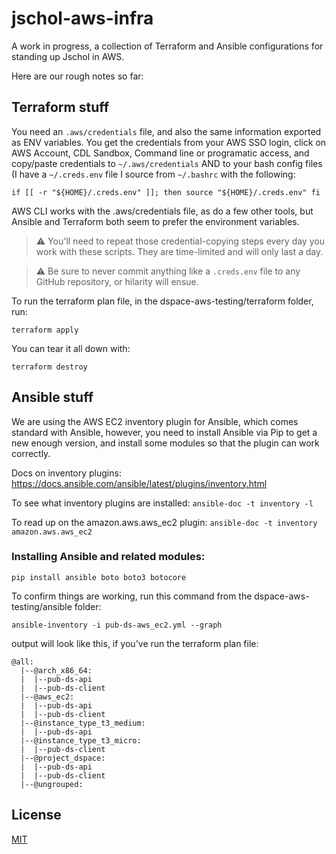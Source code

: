 # jschol-aws-infra

A work in progress, a collection of Terraform and Ansible configurations for standing up Jschol in AWS.

Here are our rough notes so far:

## Terraform stuff

You need an `.aws/credentials` file, and also the same information exported as ENV variables. You get the credentials from your AWS SSO login, click on AWS Account, CDL Sandbox, Command line or programatic access, and copy/paste credentials to `~/.aws/credentials` AND to your bash config files (I have a `~/.creds.env` file I source from `~/.bashrc` with the following:

`if [[ -r "${HOME}/.creds.env" ]]; then
     source "${HOME}/.creds.env"
fi`

AWS CLI works with the .aws/credentials file, as do a few other tools, but Ansible and Terraform both seem to prefer the environment variables.

> :warning: You'll need to repeat those credential-copying steps every day you work with these scripts. They are time-limited and will only last a day.

> :warning: Be sure to never commit anything like a `.creds.env` file to any GitHub repository, or hilarity will ensue.

To run the terraform plan file, in the dspace-aws-testing/terraform folder, run:

`terraform apply`

You can tear it all down with:

`terraform destroy`



## Ansible stuff

We are using the AWS EC2 inventory plugin for Ansible, which comes standard with Ansible, however, you need to install Ansible via Pip to get a new enough version, and install some modules so that the plugin can work correctly.

Docs on inventory plugins:
https://docs.ansible.com/ansible/latest/plugins/inventory.html

To see what inventory plugins are installed:
`ansible-doc -t inventory -l`

To read up on the amazon.aws.aws_ec2 plugin:
`ansible-doc -t inventory amazon.aws.aws_ec2`

### Installing Ansible and related modules:

`pip install ansible boto boto3 botocore`

To confirm things are working, run this command from the dspace-aws-testing/ansible folder:

`ansible-inventory -i pub-ds-aws_ec2.yml --graph`

output will look like this, if you've run the terraform plan file:

```
@all:
  |--@arch_x86_64:
  |  |--pub-ds-api
  |  |--pub-ds-client
  |--@aws_ec2:
  |  |--pub-ds-api
  |  |--pub-ds-client
  |--@instance_type_t3_medium:
  |  |--pub-ds-api
  |--@instance_type_t3_micro:
  |  |--pub-ds-client
  |--@project_dspace:
  |  |--pub-ds-api
  |  |--pub-ds-client
  |--@ungrouped:
```
## License

[MIT](LICENSE)
